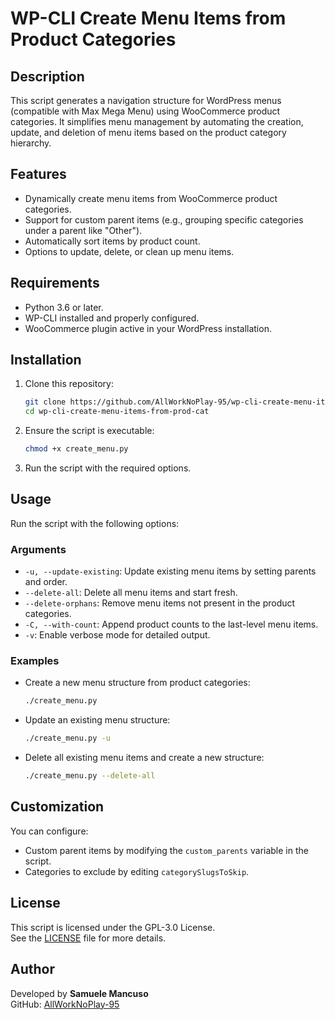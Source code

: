 # WP-CLI Create Menu Items from Product Categories

## Description
This script generates a navigation structure for WordPress menus (compatible with Max Mega Menu) using WooCommerce product categories. It simplifies menu management by automating the creation, update, and deletion of menu items based on the product category hierarchy.

## Features
- Dynamically create menu items from WooCommerce product categories.
- Support for custom parent items (e.g., grouping specific categories under a parent like "Other").
- Automatically sort items by product count.
- Options to update, delete, or clean up menu items.

## Requirements
- Python 3.6 or later.
- WP-CLI installed and properly configured.
- WooCommerce plugin active in your WordPress installation.

## Installation
1. Clone this repository:
   ```bash
   git clone https://github.com/AllWorkNoPlay-95/wp-cli-create-menu-items-from-prod-cat.git
   cd wp-cli-create-menu-items-from-prod-cat
   ```
2. Ensure the script is executable:
   ```bash
   chmod +x create_menu.py
   ```
3. Run the script with the required options.

## Usage
Run the script with the following options:

### Arguments
- `-u, --update-existing`: Update existing menu items by setting parents and order.
- `--delete-all`: Delete all menu items and start fresh.
- `--delete-orphans`: Remove menu items not present in the product categories.
- `-C, --with-count`: Append product counts to the last-level menu items.
- `-v`: Enable verbose mode for detailed output.

### Examples
- Create a new menu structure from product categories:
  ```bash
  ./create_menu.py
  ```
- Update an existing menu structure:
  ```bash
  ./create_menu.py -u
  ```
- Delete all existing menu items and create a new structure:
  ```bash
  ./create_menu.py --delete-all
  ```

## Customization
You can configure:
- Custom parent items by modifying the `custom_parents` variable in the script.
- Categories to exclude by editing `categorySlugsToSkip`.

## License
This script is licensed under the GPL-3.0 License.  
See the [LICENSE](LICENSE) file for more details.

## Author
Developed by **Samuele Mancuso**  
GitHub: [AllWorkNoPlay-95](https://github.com/AllWorkNoPlay-95)
